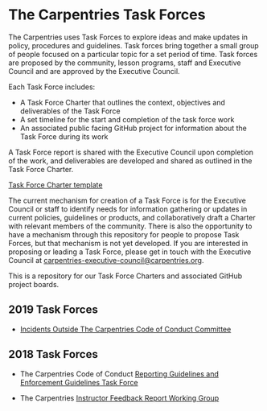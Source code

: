 # The Carpentries Task Forces

The Carpentries uses Task Forces to explore ideas and make updates in policy, procedures and guidelines. Task forces bring together a small group of people focused on a particular topic for a set period of time. Task forces are proposed by the community, lesson programs, staff and Executive Council and are approved by the Executive Council. 

Each Task Force includes:

- A Task Force Charter that outlines the context, objectives and deliverables of the Task Force
- A set timeline for the start and completion of the task force work
- An associated public facing GitHub project for information about the Task Force during its work

A Task Force report is shared with the Executive Council upon completion of the work, and deliverables are developed and shared as outlined in the Task Force Charter.

[Task Force Charter template](task-force-charter-template.md)

The current mechanism for creation of a Task Force is for the Executive Council or staff to identify needs for information gathering or updates in current policies, guidelines or products, and collaboratively draft a Charter with relevant members of the community. There is also the opportunity to have a mechanism through this repository for people to propose Task Forces, but that mechanism is not yet developed. If you are interested in proposing or leading a Task Force, please get in touch with the Executive Council at [carpentries-executive-council@carpentries.org](mailto:carpentries-executive-council@carpentries.org).

This is a repository for our Task Force Charters and associated GitHub project boards.

## 2019 Task Forces

- [Incidents Outside The Carpentries Code of Conduct Committee](https://github.com/carpentries/task-forces/tree/master/2019/incidents-outside-cocc)

## 2018 Task Forces

- The Carpentries Code of Conduct [Reporting Guidelines and Enforcement Guidelines Task Force](https://github.com/carpentries/coc-guidelines-taskforce)

- The Carpentries [Instructor Feedback Report Working Group](https://github.com/carpentries/instructor-feedback)
